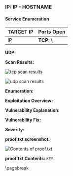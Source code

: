 ### IP: IP - HOSTNAME

#### Service Enumeration

TARGET IP | Ports Open
----------|------------------------
IP        | **TCP**: \
**UDP**:

**Scan Results:**

![tcp scan results]()

![udp scan results]()

**Enumeration:**

**Exploitation Overview:**

**Vulnerability Explanation:**

**Vulnerability Fix:**

**Severity:**

**proof.txt screenshot:**

![Contents of proof.txt]()

**proof.txt Contents:** `KEY`

\pagebreak